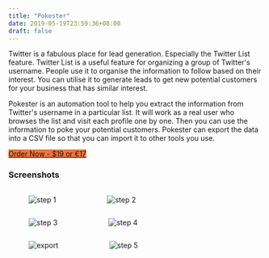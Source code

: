 ```yaml
---
title: "Pokester"
date: 2019-05-19T23:59:36+08:00
draft: false
---
```

Twitter is a fabulous place for lead generation. Especially the Twitter List feature. Twitter List is a useful feature for organizing a group of Twitter's username. People use it to organise the information to follow based on their interest. You can utilise it to generate leads to get new potential customers for your business that has similar interest.

Pokester is an automation tool to help you extract the information from Twitter's username in a particular list. It will work as a real user who browses the list and visit each profile one by one. Then you can use the information to poke your potential customers. Pokester can export the data into a CSV file so that you can import it to other tools you use.  

<a class="button cta is-large primary-btn raised is-clear" style="background-color: #F4733B; border: none; margin: 10px 0;" href="#order-now">Order Now - $19 or €17</a>

### Screenshots

<div class="columns">
    <figure class="column image">
        <img src="/pokester_images/step-1.PNG" alt="step 1" />
    </figure>
    <figure class="column image">
        <img src="/pokester_images/step-2.PNG" alt="step 2" />
    </figure>
</div>
<div class="columns">
    <figure class="column image">
        <img src="/pokester_images/step-3.PNG" alt="step 3" />
    </figure>
    <figure class="column image">
        <img src="/pokester_images/step-4.PNG" alt="step 4" />
    </figure>
</div>
<div class="columns">
    <figure class="column image">
        <img src="/pokester_images/export.PNG" alt="export" />
    </figure>
    <figure class="column image">
        <img src="/pokester_images/step-5.PNG" alt="step 5" />
    </figure>
</div>
